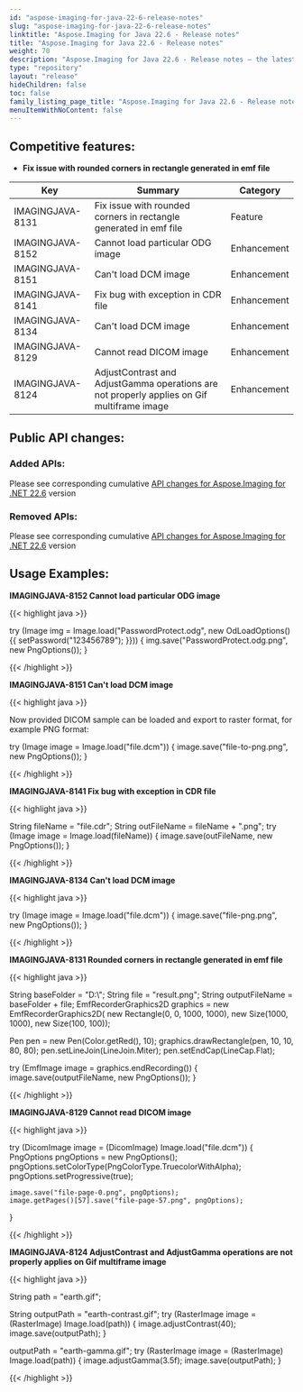 ```yaml
---
id: "aspose-imaging-for-java-22-6-release-notes"
slug: "aspose-imaging-for-java-22-6-release-notes"
linktitle: "Aspose.Imaging for Java 22.6 - Release notes"
title: "Aspose.Imaging for Java 22.6 - Release notes"
weight: 70
description: "Aspose.Imaging for Java 22.6 - Release notes – the latest updates and fixes."
type: "repository"
layout: "release"
hideChildren: false
toc: false
family_listing_page_title: "Aspose.Imaging for Java 22.6 - Release notes"
menuItemWithNoContent: false
---
```


## Competitive features:

- **Fix issue with rounded corners in rectangle generated in emf file**

| **Key**         | **Summary**                                                                                                                                                              | **Category** |
|-----------------|--------------------------------------------------------------------------------------------------------------------------------------------------------------------------|--------------|
| IMAGINGJAVA-8131 | Fix issue with rounded corners in rectangle generated in emf file                                                                                                                                  | Feature      |
| IMAGINGJAVA-8152 | Cannot load particular ODG image                                                                                                                                  | Enhancement      |
| IMAGINGJAVA-8151 | Can't load DCM image                                                                                                                                  | Enhancement      |
| IMAGINGJAVA-8141 | Fix bug with exception in CDR file                                                                                                                                  | Enhancement      |
| IMAGINGJAVA-8134 | Can't load DCM image                                                                                                                                  | Enhancement      |
| IMAGINGJAVA-8129 | Cannot read DICOM image                                                                                                                                  | Enhancement      |
| IMAGINGJAVA-8124 | AdjustContrast and AdjustGamma operations are not properly applies on Gif multiframe image                                                                                                                                  | Enhancement      |

## Public API changes:

### Added APIs:

Please see corresponding cumulative [API changes for Aspose.Imaging for .NET 22.6](/imaging/net/release-notes/2022/aspose-imaging-for-net-22-6-release-notes/) version

### Removed APIs:

Please see corresponding cumulative [API changes for Aspose.Imaging for .NET 22.6](/imaging/net/release-notes/2022/aspose-imaging-for-net-22-6-release-notes/) version

## Usage Examples:

**IMAGINGJAVA-8152 Cannot load particular ODG image**

{{< highlight java >}}

try (Image img = Image.load("PasswordProtect.odg", new OdLoadOptions() {{ setPassword("123456789"); }}))
{
    img.save("PasswordProtect.odg.png", new PngOptions());
}

{{< /highlight >}}

**IMAGINGJAVA-8151 Can't load DCM image**

{{< highlight java >}}

Now provided DICOM sample can be loaded and export to raster format, for example PNG format:

try (Image image = Image.load("file.dcm"))
{
    image.save("file-to-png.png", new PngOptions());
}

{{< /highlight >}}

**IMAGINGJAVA-8141 Fix bug with exception in CDR file**

{{< highlight java >}}

String fileName = "file.cdr";
String outFileName = fileName + ".png";
try (Image image = Image.load(fileName))
{
    image.save(outFileName, new PngOptions());
}

{{< /highlight >}}

**IMAGINGJAVA-8134 Can't load DCM image**

{{< highlight java >}}

try (Image image = Image.load("file.dcm"))
{
    image.save("file-png.png", new PngOptions());
}

{{< /highlight >}}

**IMAGINGJAVA-8131 Rounded corners in rectangle generated in emf file**

{{< highlight java >}}

String baseFolder = "D:\\";
String file = "result.png";
String outputFileName = baseFolder + file;
EmfRecorderGraphics2D graphics = new EmfRecorderGraphics2D(
    new Rectangle(0, 0, 1000, 1000),
    new Size(1000, 1000),
    new Size(100, 100));

Pen pen = new Pen(Color.getRed(), 10);
graphics.drawRectangle(pen, 10, 10, 80, 80);
pen.setLineJoin(LineJoin.Miter);
pen.setEndCap(LineCap.Flat);

try (EmfImage image = graphics.endRecording())
{
    image.save(outputFileName, new PngOptions());
}

{{< /highlight >}}

**IMAGINGJAVA-8129 Cannot read DICOM image**

{{< highlight java >}}

try (DicomImage image = (DicomImage) Image.load("file.dcm"))
{
    PngOptions pngOptions = new PngOptions();
	pngOptions.setColorType(PngColorType.TruecolorWithAlpha);
	pngOptions.setProgressive(true);

    image.save("file-page-0.png", pngOptions);
    image.getPages()[57].save("file-page-57.png", pngOptions);
}

{{< /highlight >}}

**IMAGINGJAVA-8124 AdjustContrast and AdjustGamma operations are not properly applies on Gif multiframe image**

{{< highlight java >}}

String path = "earth.gif";

String outputPath = "earth-contrast.gif";
try (RasterImage image = (RasterImage) Image.load(path))
{
    image.adjustContrast(40);
    image.save(outputPath);
}

outputPath = "earth-gamma.gif";
try (RasterImage image = (RasterImage) Image.load(path))
{
    image.adjustGamma(3.5f);
    image.save(outputPath);
}

{{< /highlight >}}
